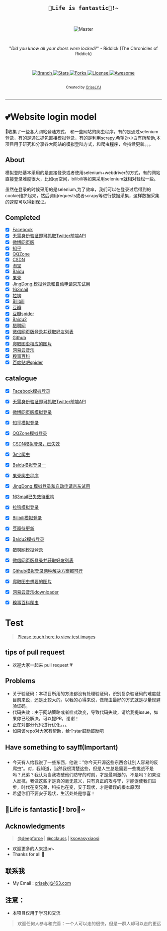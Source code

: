 <h2 align="center"><code>🎉Life is fantastic🥳!~</code></h2>

<br>
<p align="center">
    <img src="https://github.com/CriseLYJ/flask-video-streaming-recorder/blob/master/img/main.jpg?raw=true" 
        alt="Master">
</p>

<br>

<p align="center">"<i>Did you know all your doors were locked?</i>" - Riddick (The Chronicles of Riddick)</p>
<br>

<p align="center">
  <a href="https://github.com/CriseLYJ/awesome-python-login-model/tree/master">
    <img src="https://img.shields.io/badge/Branch-master-green.svg?longCache=true"
        alt="Branch">
  </a>
  <a href="https://github.com/CriseLYJ/awesome-python-login-model/stargazers">
    <img src="https://img.shields.io/github/stars/CriseLYJ/awesome-python-login-model.svg?label=Stars&style=social"
        alt="Stars">
  </a>
    <a href="https://github.com/CriseLYJ/awesome-python-login-model/network/members">
    <img src="https://img.shields.io/github/forks/CriseLYJ/awesome-python-login-model.svg?label=Forks&style=social"
        alt="Forks">
  </a>
  <a href="http://www.gnu.org/licenses/">
    <img src="https://img.shields.io/badge/License-GNU-blue.svg?longCache=true"
        alt="License">
  </a>
   <a href="https://github.com/sindresorhus/awesome">
   <img src="https://cdn.rawgit.com/sindresorhus/awesome/d7305f38d29fed78fa85652e3a63e154dd8e8829/media/badge.svg"
        alt="Awesome">
  </a>
</p>
<br>
<div align="center">
  <sub>Created by
  <a href="https://criselyj.github.io/">CriseLYJ</a>
</div>

<br>

****

# 💕Website login model
🌟收集了一些各大网站登陆方式， 和一些网站的爬虫程序，有的是通过selenium登录，有的是通过抓包直接模拟登录，有的是利用scrapy,希望对小白有所帮助,本项目用于研究和分享各大网站的模拟登陆方式，和爬虫程序，会持续更新。。。

## About

模拟登陆基本采用的是直接登录或者使用selenium+webdriver的方式，有的网站直接登录难度很大，比如qq空间，bilibili等如果采用selenium就相对轻松一些。

虽然在登录的时候采用的是selenium,为了效率，我们可以在登录过后得到的cookie维护起来，然后调用requests或者scrapy等进行数据采集，这样数据采集的速度可以得到保证。


## Completed

- [x] [Facebook](https://www.facebook.com/)
- [x] [无需身份验证即可抓取Twitter前端API](https://twitter.com/)
- [x] [微博网页版](http://weibo.com)
- [x] [知乎](http://zhihu.com)
- [x] [QQZone](https://qzone.qq.com/)
- [x] [CSDN](https://www.csdn.net/)
- [x] [淘宝](www.taobao.com)
- [x] [Baidu](www.baidu.com)
- [x] [果壳](https://www.guokr.com/)
- [x] [JingDong 模拟登录和自动申请京东试用](https://www.jd.com/)
- [x] [163mail](https://mail.163.com/)
- [x] [拉钩](https://www.lagou.com/)
- [x] [Bilibili](https://www.bilibili.com/)
- [x] [豆瓣](https://www.douban.com/)
- [x] [豆瓣spider](https://www.douban.com/)
- [x] [Baidu2](www.baidu.com)
- [x] [猎聘网](https://www.liepin.com/)
- [x] [微信网页版登录并获取好友列表](https://wx.qq.com/)
- [x] [Github](https://github.com/)
- [x] [爬取图虫相应的图片](https://tuchong.com/)
- [x] [网易云音乐](https://music.163.com/)
- [x] [糗事百科](https://www.qiushibaike.com/)
- [x] [百度贴吧spider](https://tieba.baidu.com/)

## catalogue
- [x] [Facebook模拟登录](https://github.com/CriseLYJ/awesome-python-login-model/blob/master/facebook/facebook.py)
- [x] [无需身份验证即可抓取Twitter前端API](https://github.com/CriseLYJ/awesome-python-login-model/tree/master/twitter)
- [x] [微博网页版模拟登录](https://github.com/CriseLYJ/awesome-python-login-model/blob/master/sina/sina.py)
- [x] [知乎模拟登录](https://github.com/CriseLYJ/awesome-python-login-model/blob/master/zhihu/zhihu.py)
- [x] [QQZone模拟登录](https://github.com/CriseLYJ/awesome-python-login-model/blob/master/qqzone/qq_zone.py)
- [x] [CSDN模拟登录，已失效](https://github.com/CriseLYJ/awesome-python-login-model/blob/master/csdn/csdn_login.py)
- [x] [淘宝爬虫](https://github.com/CriseLYJ/awesome-python-login-model/tree/master/taobao)
- [x] [Baidu模拟登录一](https://github.com/CriseLYJ/awesome-python-login-model/tree/master/baidu)
- [x] [果壳爬虫程序](https://github.com/CriseLYJ/awesome-python-login-model/tree/master/guoke)
- [x] [JingDong 模拟登录和自动申请京东试用](https://github.com/CriseLYJ/awesome-python-login-model/tree/master/jd_login)
- [x] [163mail已失效待重构](https://github.com/CriseLYJ/awesome-python-login-model/blob/master/163email/163email.py)
- [x] [拉钩模拟登录](https://github.com/CriseLYJ/awesome-python-login-model/blob/master/lagou/Lagou.py)
- [x] [Bilibili模拟登录](https://github.com/CriseLYJ/awesome-python-login-model/blob/master/bilibili/bilibili.py)
- [x] [豆瓣待更新](https://github.com/CriseLYJ/awesome-python-login-model/blob/master/douban/douban.py)
- [x] [Baidu2模拟登录](https://github.com/CriseLYJ/awesome-python-login-model/blob/master/baidu2/baidu.py)
- [x] [猎聘网模拟登录](https://github.com/CriseLYJ/awesome-python-login-model/tree/master/liepin)
- [x] [微信网页版登录并获取好友列表](https://github.com/CriseLYJ/awesome-python-login-model/blob/master/webWeixin/webWeixin.py)
- [x] [Github模拟登录两种解决方案都可行](https://github.com/CriseLYJ/awesome-python-login-model/tree/master/Github)
- [x] [爬取图虫想要的图片](https://github.com/CriseLYJ/awesome-python-login-model/blob/master/tuchong/tuchong.py)
- [x] [网易云音乐downloader](https://github.com/CriseLYJ/awesome-python-login-model/blob/master/NeteaseCloudMusicDownload/wangyiyun_spider.py)
- [x] [糗事百科爬虫](https://github.com/CriseLYJ/awesome-python-login-model/blob/master/qsbk/qiushibaike.py)


# Test

> [Please touch here to view test images](./README-Test.md)

## tips of pull request 

- 欢迎大家一起来 pull request 💗

## Problems

- 关于验证码：本项目所用的方法都没有处理验证码，识别复杂验证码的难度就目前来说，还是比较大的。以我的心得来说，做爬虫最好的方式就是尽量规避验证码。
- 代码失效：由于网站策略或者样式改变，导致代码失效，请给我提issue，如果你已经解决，可以提PR，谢谢！
- 正在对部分代码进行优化。。。
- 如果该repo对大家有帮助，给个star鼓励鼓励吧


## Have something to say❗️❗️(Important)
- 今天有人给我说了一些东西，他说：”你今天开源这些东西会让别人容易的反爬虫“。对，我知道，当然我很清楚这些，但是人生总是需要一些挑战不是吗？兄弟？我认为当我攻破他们防守的时刻，才是最刺激的，不是吗？如果没人反抗，我做这些才是真的毫无意义，只有真正的攻与守，才能促使我们进步，时代在变兄弟，科技也在变，安于现状，才是错误的根本原因!
- 希望你们不要安于现状，生活处处是惊喜！

## 🎉Life is fantastic🥳! bro💪~

## Acknowledgments

> [@deepforce](https://github.com/deepforce) | [@cclauss](https://github.com/cclauss) | [ksoeasyxiaosi](https://github.com/ksoeasyxiaosi)
- 欢迎更多的人来提pr~
- Thanks for all 🎉

## 联系我
- My Email : criselyj@163.com

## 注意：
- 本项目仅用于学习和交流
> 欢迎任何人参与和完善：一个人可以走的很快，但是一群人却可以走的更远
